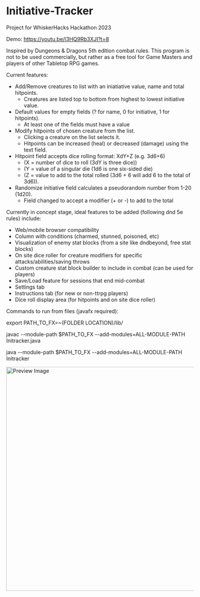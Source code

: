 # Initiative-Tracker
Project for WhiskerHacks Hackathon 2023

Demo: https://youtu.be/l3HQ9Rb3XJI?t=8

Inspired by Dungeons & Dragons 5th edition combat rules. This program is not to be used commercially, but rather as a free tool for 
Game Masters and players of other Tabletop RPG games. 

Current features:

  - Add/Remove creatures to list with an iniatiative value, name and total hitpoints.
      - Creatures are listed top to bottom from highest to lowest initiative value.
  - Default values for empty fields (? for name, 0 for initiative, 1 for hitpoints).
      - At least one of the fields must have a value
  - Modify hitpoints of chosen creature from the list.
      - Clicking a creature on the list selects it.
      - Hitpoints can be increased (heal) or decreased (damage) using the text field.
  - Hitpoint field accepts dice rolling format: XdY+Z (e.g. 3d6+6)
      - (X = number of dice to roll (3dY is three dice)) 
      - (Y = value of a singular die (1d6 is one six-sided die)
      - (Z = value to add to the total rolled (3d6 + 6 will add 6 to the total of 3d6)).
  - Randomize initiative field calculates a pseudorandom number from 1-20 (1d20).
      - Field changed to accept a modifier (+ or -) to add to the total

Currently in concept stage, ideal features to be added (following dnd 5e rules) include:

  - Web/mobile browser compatibility
  - Column with conditions (charmed, stunned, poisoned, etc)
  - Visualization of enemy stat blocks (from a site like dndbeyond, free stat blocks)
  - On site dice roller for creature modifiers for specific attacks/abilities/saving throws
  - Custom creature stat block builder to include in combat (can be used for players)
  - Save/Load feature for sessions that end mid-combat
  - Settings tab
  - Instructions tab (for new or non-ttrpg players)
  - Dice roll display area (for hitpoints and on site dice roller)

Commands to run from files (javafx required):

export PATH_TO_FX=~(FOLDER LOCATION)/lib/

javac --module-path $PATH_TO_FX --add-modules=ALL-MODULE-PATH Initracker.java

java --module-path $PATH_TO_FX --add-modules=ALL-MODULE-PATH Initracker

<img width="601" alt="Preview Image" src="https://user-images.githubusercontent.com/78096139/223049405-638b6f28-5c51-4e3a-b3f3-3cb08e6c9734.png">


